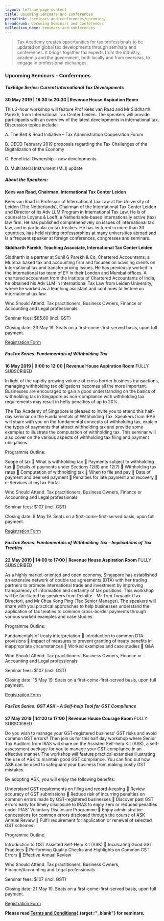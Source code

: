 ```yaml
---
layout: leftnav-page-content
title: Upcoming Seminars and Conferences
permalink: /seminars-and-conferences/upcoming/
breadcrumb: Upcoming Seminars and Conferences
collection_name: seminars-and-conferences
---
```


> Tax Academy creates opportunities for tax professionals to be updated on global tax developments through seminars and conferences. It brings together tax experts from the industry, academia and the government, both locally and from overseas, to engage in professional exchanges.

### **Upcoming Seminars - Conferences**

##### **TaxEdge Series: Current International Tax Developments**
**30 May 2019 | 18:30 to 20:30 | Revenue House Aspiration Room**

This 2-hour workshop will feature Prof Kees van Raad and Mr Siddharth Parekh, from International Tax Center Leiden.  The speakers will provide participants with an overview of the latest developments in international tax. Discussion topics include:

A.  The Belt & Road Initiative – Tax Administration Cooperation Forum

B.  OECD February 2019 proposals regarding the Tax Challenges of the Digitalization of the Economy

C.  Beneficial Ownership – new developments

D.  Multilateral Instrument (MLI) update

##### **About the Speakers:**

**Kees van Raad, Chairman, International Tax Center Leiden**

Kees van Raad is Professor of International Tax Law at the University of Leiden (The Netherlands), Chairman of the International Tax Center Leiden and Director of its Adv LLM Program in International Tax Law. He is of counsel to Loyens & Loeff, a Netherlands-based internationally active (tax) law firm. He has published comprehensively on issues of international tax law, and in particular on tax treaties. He has lectured in more
than 30 countries, has held visiting professorships at many universities abroad and is a frequent speaker at foreign conferences, congresses and seminars.

**Siddharth Parekh, Teaching Associate, International Tax Center Leiden**

Siddharth is a partner at Sunil G Parekh & Co, Chartered Accountants, a Mumbai based tax and accounting firm and focuses on advising clients on international tax and transfer pricing issues. He has previously worked in the international tax team of EY in their London and Mumbai offices. A chartered accountant from the
Institute of Chartered Accountants of India, he obtained his Adv LLM in International Tax Law from Leiden University, where he worked as a teaching assistant and continues to lecture on international tax law.

Who Should Attend: Tax practitioners, Business Owners, Finance or Accounting and Legal professionals

Seminar fees: $85.60 (incl. GST)

Closing date: 23 May 19. Seats on a first-come-first-served basis, upon full payment.

[Registration Form](https://forms.gle/3Zh9r5Cbzb2asCVC7)



##### **FasTax Series: Fundamentals of Withholding Tax**
**16 May 2019 | 9:00 to 12:00 | Revenue House Aspiration Room**
FULLY SUBSCRIBED

In light of the rapidly growing volume of cross border business transactions, managing withholding tax obligations becomes all the more important. Businesses are encouraged to gain a good understanding on the basics of withholding tax in Singapore as non-compliance with withholding tax requirements may result in hefty penalties of up to 20%.

The Tax Academy of Singapore is pleased to invite you to attend this half-day seminar on the Fundamentals of Withholding Tax. Speakers from IRAS will share with you on the fundamental concepts of withholding tax, explain the types of payments that attract withholding tax and provide some examples to illustrate the computation of withholding tax. This seminar will also cover on the various aspects of withholding tax filing and payment obligations.

Programme Outline:

Scope of tax    What is withholding tax  	 Payments subject to withholding tax    Details of payments under Sections 12(6) and 12(7)    Withholding tax rates    Computation of withholding tax    When to file and pay    Date of payment and deemed payment    Penalties for late payment and recovery    e-Services at myTax Portal

Who Should Attend: Tax practitioners, Business Owners, Finance or Accounting and Legal professionals

Seminar fees: $107 (incl. GST)

Closing date: 9 May 19. Seats on a first-come-first-served basis, upon full payment.

[Registration Form](https://forms.gle/c81ZHTTPqyoK24eH9)



##### **FasTax Series: Fundamentals of Withholding Tax – Implications of Tax Treaties**
**22 May 2019 | 14:00 to 17:00 | Revenue House Aspiration Room**
FULLY SUBSCRIBED

As a highly market-oriented and open economy, Singapore has established an extensive network of double tax agreements (DTA) with her trading partners to promote international trade and investment by improving transparency of information and certainty of tax positions.  This workshop will be facilitated by speakers from Deloitte -  Mr Tom Toryanik (Tax Director), and Mr Chua Kong Ping (Tax Senior Manager).  The speakers will share with you practical approaches to help businesses understand the application of tax treaties to common cross-border payments through various worked examples and case studies.

Programme Outline:

Fundamentals of treaty interpretation    Introduction to common DTA provisions    Impact of measures to prevent granting of treaty benefits in inappropriate circumstances    Worked examples and case studies    Q&A

Who Should Attend: Tax practitioners, Business Owners, Finance or Accounting and Legal professionals

Seminar fees: $107 (incl. GST)

Closing date: 15 May 19. Seats on a first-come-first-served basis, upon full payment.

[Registration Form](https://forms.gle/DXXNnfR5rupeBca17)



##### **FasTax Series: GST ASK – A Self-help Tool for GST Compliance**
**27 May 2019 | 14:00 to 17:00 | Revenue House Courage Room**
FULLY SUBSCRIBED

Do you wish to manage your GST-registered business’ GST risks and avoid common GST errors? 
Then join us for this half day workshop where Senior Tax Auditors from IRAS will share on the Assisted Self-help Kit (ASK), a self-assessment package for you to manage your GST compliance in an effective manner.  The workshop will feature practical examples illustrating the use of ASK to maintain good GST compliance. You can find out how ASK can be used to safeguard your business from making costly GST mistakes.

By adopting ASK, you will enjoy the following benefits:

Understand GST requirements on filing and record-keeping    Review accuracy of GST submissions    Reduce risk of incurring penalties on common errors made by GST-registered businesses    Discover past GST errors early for timely disclosure to IRAS to enjoy zero or reduced penalties under IRAS' Voluntary Disclosure Programme    Enjoy administrative concessions for common errors disclosed through the course of ASK Annual Review    Fulfil requirement for application or renewal of selected GST schemes

Programme Outline:

Introduction to GST Assisted Self-Help Kit (ASK)    Inculcating Good GST Practices    Performing Quality Checks and Highlights on Common GST Errors  	 Effective Annual Review

Who Should Attend: Tax practitioners, Business Owners, Finance/Accounting and Legal professionals

Seminar fees: $107 (incl. GST)

Closing date: 21 May 19. Seats on a first-come-first-served basis, upon full payment.

[Registration Form]( https://forms.gle/y9owUYNAnAq3Q7QeA)




**Please read [Terms and Conditions](https://production-iras-tax-academy.netlify.com/executive-tax-programmes/terms-and-conditions/){:target="_blank"} for seminars.**
